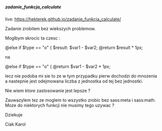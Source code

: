 ##### zadanie_funkcja_calculate #####

live: https://hekterek.github.io/zadanie_funkcja_calculate/

Zadanie zrobilem bez wiekszych problemow. 

Moglbym skrocic ta czesc :

@else if $type == "o" {
$result: $var1 - $var2;
@return $result * 1px;

na

@else if $type == "o" {
@return $var1 - $var2 * 1px;


lecz nie podoba mi sie to ze w tym przypadku 
pierw dochodzi do mnozenia a nastepnie jest 
odejmowana liczba z jednostka od tej bez jednostki. 

Nie wiem ktore zastosowanie jest lepsze ?

Zauwazylem tez ze moglem to wszystko zrobic bez sass:meta i sass:math.
Moze do niektorych funkcji nie musimy tego uzywac ?


Dziekuje 


Ciak Karol
